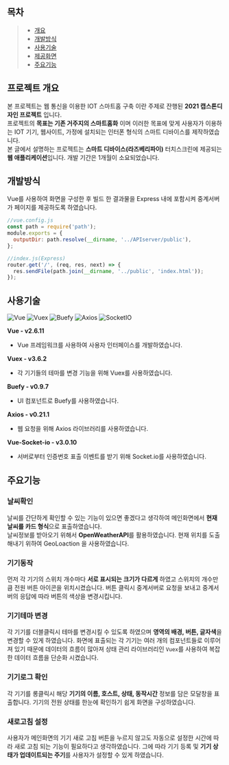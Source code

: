 ## 목차

> - [개요](#프로젝트-개요)
> - [개발방식](#개발방식)
> - [사용기술](#사용기술)
> - [제공화면](#제공화면)
> - [주요기능](#주요기능)

## 프로젝트 개요

본 프로젝트는 웹 통신을 이용한 IOT 스마트홈 구축 이란 주제로 잔행된 **2021 캡스톤디자인 프로젝트** 입니다.  
프로젝트의 **목표는 기존 거주지의 스마트홈화** 이며 이러한 목표에 맞게 사용자가 이용하는 IOT 기기, 웹사이트, 가정에 설치되는 인터폰 형식의 스마트 디바이스를 제작하였습니다.  
본 글에서 설명하는 프로젝트는 **스마트 디바이스(라즈베리파이)** 터치스크린에 제공되는 **웹 애플리케이션**입니다.
개발 기간은 1개월이 소요되었습니다.

## 개발방식

Vue를 사용하여 화면을 구성한 후 빌드 한 결과물을 Express 내에 포함시켜 중계서버가 페이지를 제공하도록 하였습니다.

```js
//vue.config.js
const path = require('path');
module.exports = {
  outputDir: path.resolve(__dirname, '../APIserver/public'),
};
```

```js
//index.js(Express)
router.get('/', (req, res, next) => {
  res.sendFile(path.join(__dirname, '../public', 'index.html'));
});
```

## 사용기술

<span>
<img alt="Vue" src ="https://img.shields.io/badge/Vue-4FC08D.svg?&style=for-the-badge&logo=Vue.js&logoColor=white"/>
</span>
<span>
<img alt="Vuex" src ="https://img.shields.io/badge/Vuex-3268a8.svg?&style=for-the-badge&logo=Vue.js&logoColor=white"/>
</span>
<span>
<img alt="Buefy" src ="https://img.shields.io/badge/buefy-7957d5.svg?&style=for-the-badge&logo=Buefy&logoColor=white"/>
</span>
<span>
<img alt="Axios" src ="https://img.shields.io/badge/axios-d99586.svg?&style=for-the-badge&logo=AIOHTTP&logoColor=white"/>
</span>
<span>
<img alt="SocketIO" src ="https://img.shields.io/badge/Socket.io-189472.svg?&style=for-the-badge&logo=Socket.io&logoColor=white"/>
</span>

**Vue - v2.6.11**

- Vue 프레임워크를 사용하여 사용자 인터페이스를 개발하였습니다.

**Vuex - v3.6.2**

- 각 기기들의 테마를 변경 기능을 위해 Vuex를 사용하였습니다.

**Buefy - v0.9.7**

- UI 컴포넌트로 Buefy를 사용하였습니다.

**Axios - v0.21.1**

- 웹 요청을 위해 Axios 라이브러리를 사용하였습니다.

**Vue-Socket-io - v3.0.10**

- 서버로부터 인증번호 표출 이벤트를 받기 위해 Socket.io를 사용하였습니다.


## 주요기능

### **날씨확인**

날씨를 간단하게 확인할 수 있는 기능이 있으면 좋겠다고 생각하여
메인화면에서 **현재 날씨를 카드 형식**으로 표출하였습니다.  
날씨정보를 받아오기 위해서 **OpenWeatherAPI**를 활용하였습니다.
현재 위치를 도출해내기 위하여 GeoLoaction 을 사용하였습니다.

### **기기동작**

먼저 각 기기의 스위치 개수마다 **서로 표시되는 크기가 다르게** 하였고
스위치의 개수만큼 전원 버튼 아이콘을 위치시켰습니다.
버튼 클릭시 중계서버로 요청을 보내고 중계서버의 응답에 따라 버튼의 색상을 변경시킵니다.

### **기기테마 변경**

각 기기를 더블클릭시 테마를 변경시킬 수 있도록 하였으며 **영역의 배경, 버튼, 글자색**을 변경할 수 있게 하였습니다.
화면에 표출되는 각 기기는 여러 개의 컴포넌트들로 이루어져 있기 때문에 데이터의 흐름이 많아져 상태 관리 라이브러리인 `Vuex`를 사용하여 복잡한 데이터 흐름을 단순화 시켰습니다.

### **기기로그 확인**

각 기기를 롱클릭시 해당 **기기의 이름, 호스트, 상태, 동작시간** 정보를 담은 모달창을 표출합니다.
기기의 전원 상태를 한눈에 확인하기 쉽게 화면을 구성하였습니다.

### **새로고침 설정**

사용자가 메인화면의 기기 새로 고침 버튼을 누르지 않고도 자동으로 설정한 시간에 따라 새로 고침 되는 기능이 필요하다고 생각하였습니다.
그에 따라 기기 등록 및 **기기 상태가 업데이트되는 주기**를 사용자가 설정할 수 있게 하였습니다.
